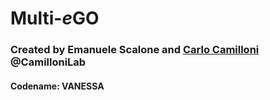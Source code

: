 # Multi-*e*GO
### Created by Emanuele Scalone and [Carlo Camilloni](https://github.com/carlocamilloni) @CamilloniLab
#### Codename: VANESSA
